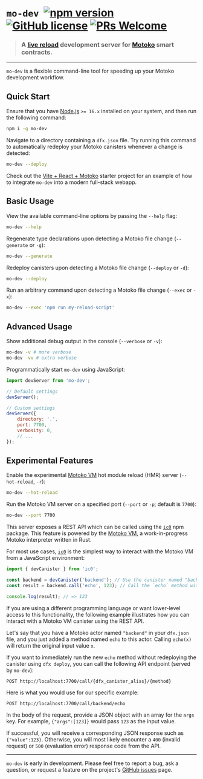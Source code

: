 
# `mo-dev` &nbsp;[![npm version](https://img.shields.io/npm/v/mo-dev.svg?logo=npm)](https://www.npmjs.com/package/mo-dev) [![GitHub license](https://img.shields.io/badge/license-Apache%202.0-blue.svg)](https://opensource.org/licenses/Apache-2.0) [![PRs Welcome](https://img.shields.io/badge/PRs-welcome-brightgreen.svg)](https://github.com/dfinity/motoko-dev-server/issues)

> ### A [live reload](https://blog.logrocket.com/complete-guide-full-stack-live-reload/) development server for [Motoko](https://smartcontracts.org/) smart contracts.

---

`mo-dev` is a flexible command-line tool for speeding up your Motoko development workflow. 

## Quick Start

Ensure that you have [Node.js](https://nodejs.org/en/) `>= 16.x` installed on your system, and then run the following command:

```sh
npm i -g mo-dev
```

Navigate to a directory containing a `dfx.json` file. Try running this command to automatically redeploy your Motoko canisters whenever a change is detected:

```sh
mo-dev --deploy
```

Check out the [Vite + React + Motoko](https://github.com/dfinity/motoko-dev-server/tree/main/examples/vite-react/) starter project for an example of how to integrate `mo-dev` into a modern full-stack webapp.

## Basic Usage

View the available command-line options by passing the `--help` flag:

```sh
mo-dev --help
```

Regenerate type declarations upon detecting a Motoko file change (`--generate` or `-g`):

```sh
mo-dev --generate
```

Redeploy canisters upon detecting a Motoko file change (`--deploy` or `-d`):

```sh
mo-dev --deploy
```

Run an arbitrary command upon detecting a Motoko file change (`--exec` or `-x`):

```sh
mo-dev --exec 'npm run my-reload-script'
```

## Advanced Usage

Show additional debug output in the console (`--verbose` or `-v`):

```sh
mo-dev -v # more verbose
mo-dev -vv # extra verbose
```

Programmatically start `mo-dev` using JavaScript:

```js
import devServer from 'mo-dev';

// Default settings
devServer();

// Custom settings
devServer({
    directory: '.',
    port: 7700,
    verbosity: 0,
    // ...
});
```

## Experimental Features


Enable the experimental [Motoko VM](https://github.com/dfinity/motoko.rs) hot module reload (HMR) server (`--hot-reload`, `-r`):

```sh
mo-dev --hot-reload
```

Run the Motoko VM server on a specified port (`--port` or `-p`; default is `7700`):

```sh
mo-dev --port 7700
```

This server exposes a REST API which can be called using the [`ic0`](https://www.npmjs.com/package/ic0) npm package. This feature is powered by the [Motoko VM](https://github.com/dfinity/motoko.rs), a work-in-progress Motoko interpreter written in Rust.

For most use cases, [`ic0`](https://www.npmjs.com/package/ic0) is the simplest way to interact with the Motoko VM from a JavaScript environment:

```js
import { devCanister } from 'ic0';

const backend = devCanister('backend'); // Use the canister named "backend" from your `dfx.json` config file
const result = backend.call('echo', 123); // Call the `echo` method with 123 as input

console.log(result); // => 123
```

If you are using a different programming language or want lower-level access to this functionality, the following example illustrates how you can interact with a Motoko VM canister using the REST API. 

Let's say that you have a Motoko actor named `"backend"` in your `dfx.json` file, and you just added a method named `echo` to this actor. Calling `echo(x)` will return the original input value `x`.

If you want to immediately run the new `echo` method without redeploying the canister using `dfx deploy`, you can call the following API endpoint (served by `mo-dev`):

```
POST http://localhost:7700/call/{dfx_canister_alias}/{method}
```

Here is what you would use for our specific example:

```
POST http://localhost:7700/call/backend/echo
```

In the body of the request, provide a JSON object with an array for the `args` key. For example, `{"args":[123]}` would pass `123` as the input value.

If successful, you will receive a corresponding JSON response such as `{"value":123}`. Otherwise, you will most likely encounter a `400` (invalid request) or `500` (evaluation error) response code from the API. 

---

`mo-dev` is early in development. Please feel free to report a bug, ask a question, or request a feature on the project's [GitHub issues](https://github.com/dfinity/motoko-dev-server/issues) page. 
